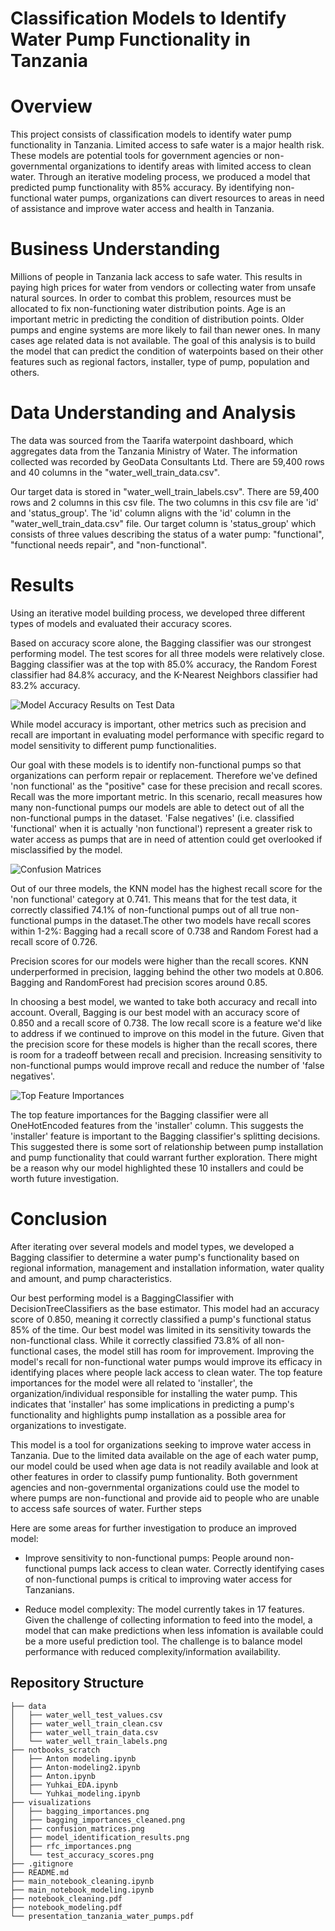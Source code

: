 # Classification Models to Identify Water Pump Functionality in Tanzania


# Overview

This project consists of classification models to identify water pump functionality in Tanzania. Limited access to safe water is a major health risk. These models are potential tools for government agencies or non-governmental organizations to identify areas with limited access to clean water. Through an iterative modeling process, we produced a model that predicted pump functionality with 85% accuracy. By identifying non-functional water pumps, organizations can divert resources to areas in need of assistance and improve water access and health in Tanzania.

# Business Understanding

Millions of people in Tanzania lack access to safe water. This results in paying high prices for water from vendors or collecting water from unsafe natural sources. In order to combat this problem, resources must be allocated to fix non-functioning water distribution points. Age is an important metric in predicting the condition of distribution points. Older pumps and engine systems are more likely to fail than newer ones. In many cases age related data is not available. The goal of this analysis is to build the model that can predict the condition of waterpoints based on their other features such as regional factors, installer, type of pump, population and others.

# Data Understanding and Analysis

The data was sourced from the Taarifa waterpoint dashboard, which aggregates data from the Tanzania Ministry of Water. The information collected was recorded by GeoData Consultants Ltd. There are 59,400 rows and 40 columns in the "water_well_train_data.csv".

Our target data is stored in "water_well_train_labels.csv". There are 59,400 rows and 2 columns in this csv file. The two columns in this csv file are 'id' and 'status_group'. The 'id' column aligns with the 'id' column in the "water_well_train_data.csv" file. Our target column is 'status_group' which consists of three values describing the status of a water pump: "functional", "functional needs repair", and "non-functional".

# Results

Using an iterative model building process, we developed three different types of models and evaluated their accuracy scores. 

Based on accuracy score alone, the Bagging classifier was our strongest performing model. The test scores for all three models were relatively close. Bagging classifier was at the top with 85.0% accuracy, the Random Forest classifier had 84.8% accuracy, and the K-Nearest Neighbors classifier had 83.2% accuracy.

![Model Accuracy Results on Test Data](./visualizations/test_accuracy_scores.png)

While model accuracy is important, other metrics such as precision and recall are important in evaluating model performance with specific regard to model sensitivity to different pump functionalities.

Our goal with these models is to identify non-functional pumps so that organizations can perform repair or replacement. Therefore we've defined 'non functional' as the "positive" case for these precision and recall scores. Recall was the more important metric. In this scenario, recall measures how many non-functional pumps our models are able to detect out of all the non-functional pumps in the dataset. 'False negatives' (i.e. classified 'functional' when it is actually 'non functional') represent a greater risk to water access as pumps that are in need of attention could get overlooked if misclassified by the model.

![Confusion Matrices](./visualizations/confusion_matrices.png)


Out of our three models, the KNN model has the highest recall score for the 'non functional' category at 0.741. This means that for the test data, it correctly classified 74.1% of non-functional pumps out of all true non-functional pumps in the dataset.The other two models have recall scores within 1-2%: Bagging had a recall score of 0.738 and Random Forest had a recall score of 0.726.

Precision scores for our models were higher than the recall scores. KNN underperformed in precision, lagging behind the other two models at 0.806. Bagging and RandomForest had precision scores around 0.85.

In choosing a best model, we wanted to take both accuracy and recall into account. Overall, Bagging is our best model with an accuracy score of 0.850 and a recall score of 0.738. The low recall score is a feature we'd like to address if we continued to improve on this model in the future. Given that the precision score for these models is higher than the recall scores, there is room for a tradeoff between recall and precision. Increasing sensitivity to non-functional pumps would improve recall and reduce the number of 'false negatives'.

![Top Feature Importances](./visualizations/bagging_importances.png)

The top feature importances for the Bagging classifier were all OneHotEncoded features from the 'installer' column. This suggests the 'installer' feature is important to the Bagging classifier's splitting decisions. This suggested there is some sort of relationship between pump installation 
and pump functionality that could warrant further exploration. There might be a reason why our model highlighted these 10 installers and could be worth 
future investigation.


# Conclusion

After iterating over several models and model types, we developed a Bagging classifier to determine a water pump's functionality based on regional information, management and installation information, water quality and amount, and pump characteristics.

Our best performing model is a BaggingClassifier with DecisionTreeClassifiers as the base estimator. This model had an accuracy score of 0.850, meaning it correctly classified a pump's functional status 85% of the time. Our best model was limited in its sensitivity towards the non-functional class. While it correctly classified 73.8% of all non-functional cases, the model still has room for improvement. Improving the model's recall for non-functional water pumps would improve its efficacy in identifying places where people lack access to clean water. The top feature importances for the model were all related to 'installer', the organization/individual responsible for installing the water pump. This indicates that 'installer' has some implications in predicting a pump's functionality and highlights pump installation as a possible area for organizations to investigate.

This model is a tool for organizations seeking to improve water access in Tanzania. Due to the limited data available on the age of each water pump, our model could be used when age data is not readily available and look at other features in order to classify pump funtionality. Both government agencies and non-governmental organizations could use the model to where pumps are non-functional and provide aid to people who are unable to access safe sources of water.
Further steps

Here are some areas for further investigation to produce an improved model:

- Improve sensitivity to non-functional pumps: People around non-functional pumps lack access to clean water. Correctly identifying cases of non-functional pumps is critical to improving water access for Tanzanians.

- Reduce model complexity: The model currently takes in 17 features. Given the challenge of collecting information to feed into the model, a model that can make predictions when less infomation is available could be a more useful prediction tool. The challenge is to balance model performance with reduced complexity/information availability.

## Repository Structure
```
├── data
│   ├── water_well_test_values.csv
│   ├── water_well_train_clean.csv
│   ├── water_well_train_data.csv
│   └── water_well_train_labels.png
├── notbooks_scratch
│   ├── Anton modeling.ipynb
│   ├── Anton-modeling2.ipynb
│   ├── Anton.ipynb
│   ├── Yuhkai_EDA.ipynb
│   └── Yuhkai_modeling.ipynb
├── visualizations
│   ├── bagging_importances.png
│   ├── bagging_importances_cleaned.png
│   ├── confusion_matrices.png
│   ├── model_identification_results.png
│   ├── rfc_importances.png
│   └── test_accuracy_scores.png
├── .gitignore
├── README.md
├── main_notebook_cleaning.ipynb
├── main_notebook_modeling.ipynb
├── notebook_cleaning.pdf
├── notebook_modeling.pdf
└── presentation_tanzania_water_pumps.pdf 
```
